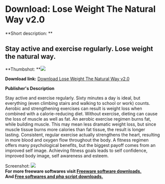 # Download: Lose Weight The Natural Way v2.0

**Short description: **

## Stay active and exercise regularly. Lose weight the natural way.

  
**Thumbshot: **![](http://www.freewarefiles.com/screenshot/loseweightnatural_md.gif)   
  
**Download link:** [Download Lose Weight The Natural Way v2.0](http://freesoftwares.boysofts.com/Lose-Weight-The-Natural-Way-V_program_16957.html)  
  

**Publisher's Description**  
  

Stay active and exercise regularly. Sixty minutes a day is ideal, but
everything (even climbing stairs and walking to school or work) counts.
Aerobic and strengthening exercises can result is weight loss when combined
with a calorie-reducing diet. Without exercise, dieting can cause the loss of
muscle as well as fat. An aerobic exercise regimen burns fat, while building
muscle. This may mean less dramatic weight loss, but since muscle tissue burns
more calories than fat tissue, the result is longer lasting. Consistent,
regular exercise actually strengthens the heart, resulting in more blood and
oxygen flow throughout the body. A fitness regimen offers many psychological
benefits, but the biggest payoff comes from an improved self image. Achieving
fitness goals leads to self confidence, improved body image, self awareness
and esteem.

  
  
Screenshot: ![](http://www.freewarefiles.com/screenshot/loseweightnatural.gif)  
**For more freeware softwares visit [Freeware software downloads.](http://freesoftwares.boysofts.com/)**   
**And [Free softwares and php script downloads.](http://www.boysofts.com/)**

